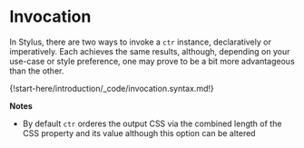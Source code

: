 # Invocation

In Stylus, there are two ways to invoke a `ctr` instance, declaratively or imperatively. Each achieves the same results, although, depending on your use-case or style preference, one may prove to be a bit more advantageous than the other.

{!start-here/introduction/_code/invocation.syntax.md!}

<div class="cf"></div>

__Notes__

+ By default `ctr` orderes the output CSS via the combined length of the CSS property and its value although this option can be altered

<div class="end"></div>
